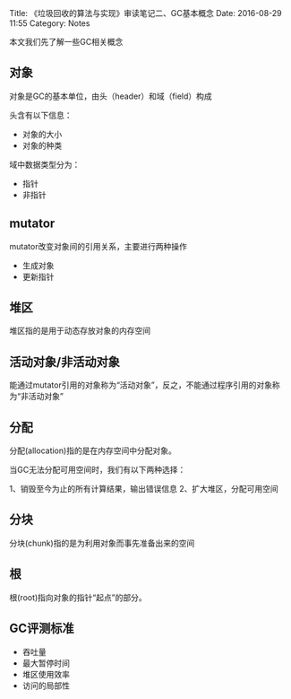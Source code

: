 Title: 《垃圾回收的算法与实现》审读笔记二、GC基本概念
Date: 2016-08-29 11:55
Category: Notes

本文我们先了解一些GC相关概念

## 对象

对象是GC的基本单位，由头（header）和域（field）构成

头含有以下信息：

* 对象的大小
* 对象的种类

域中数据类型分为：

* 指针
* 非指针

## mutator


mutator改变对象间的引用关系，主要进行两种操作

* 生成对象
* 更新指针 

## 堆区

堆区指的是用于动态存放对象的内存空间


## 活动对象/非活动对象

能通过mutator引用的对象称为“活动对象”，反之，不能通过程序引用的对象称为“非活动对象”

## 分配

分配(allocation)指的是在内存空间中分配对象。

当GC无法分配可用空间时，我们有以下两种选择：

1、销毁至今为止的所有计算结果，输出错误信息
2、扩大堆区，分配可用空间

## 分块

分块(chunk)指的是为利用对象而事先准备出来的空间

## 根

根(root)指向对象的指针“起点”的部分。

## GC评测标准

* 吞吐量
* 最大暂停时间
* 堆区使用效率
* 访问的局部性